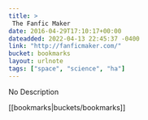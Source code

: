 ```yaml
---
title: > 
 The Fanfic Maker
date: 2016-04-29T17:10:17+00:00
dateadded: 2022-04-13 22:45:37 -0400
link: "http://fanficmaker.com/"
bucket: bookmarks
layout: urlnote
tags: ["space", "science", "ha"]
--- 
```

No Description
 <!-- end excerpt --> 
<div class='bucket'>[[bookmarks|buckets/bookmarks]]</div> 
